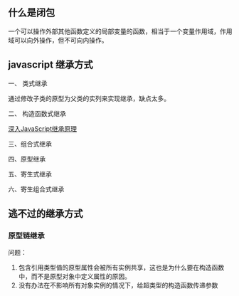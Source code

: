 ## 什么是闭包

一个可以操作外部其他函数定义的局部变量的函数，相当于一个变量作用域，作用域可以向外操作，但不可向内操作。

## javascript 继承方式

一、 类式继承

通过修改子类的原型为父类的实列来实现继承，缺点太多。

二、 构造函数式继承

[深入JavaScript继承原理](https://juejin.im/post/5a96d78ef265da4e9311b4d8)

三、组合式继承

四、原型继承

五、寄生式继承

六、寄生组合式继承

## 逃不过的继承方式

### 原型链继承

问题：
1. 包含引用类型值的原型属性会被所有实例共享，这也是为什么要在构造函数中，而不是原型对象中定义属性的原因。
2. 没有办法在不影响所有对象实例的情况下，给超类型的构造函数传递参数








